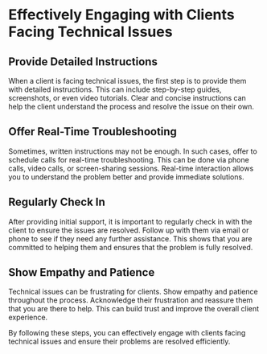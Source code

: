 # Effectively Engaging with Clients Facing Technical Issues

## Provide Detailed Instructions

When a client is facing technical issues, the first step is to provide them with detailed instructions. This can include step-by-step guides, screenshots, or even video tutorials. Clear and concise instructions can help the client understand the process and resolve the issue on their own.

## Offer Real-Time Troubleshooting

Sometimes, written instructions may not be enough. In such cases, offer to schedule calls for real-time troubleshooting. This can be done via phone calls, video calls, or screen-sharing sessions. Real-time interaction allows you to understand the problem better and provide immediate solutions.

## Regularly Check In

After providing initial support, it is important to regularly check in with the client to ensure the issues are resolved. Follow up with them via email or phone to see if they need any further assistance. This shows that you are committed to helping them and ensures that the problem is fully resolved.

## Show Empathy and Patience

Technical issues can be frustrating for clients. Show empathy and patience throughout the process. Acknowledge their frustration and reassure them that you are there to help. This can build trust and improve the overall client experience.

By following these steps, you can effectively engage with clients facing technical issues and ensure their problems are resolved efficiently.